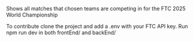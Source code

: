 Shows all matches that chosen teams are competing in for the FTC 2025 World Championship

To contribute clone the project and add a .env with your FTC API key.
Run npm run dev in both frontEnd/ and backEnd/